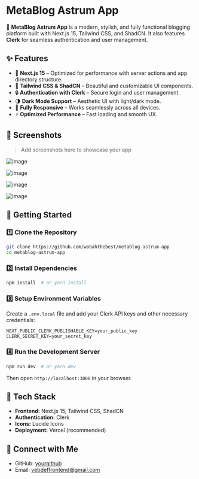 # MetaBlog Astrum App

🚀 **MetaBlog Astrum App** is a modern, stylish, and fully functional blogging platform built with Next.js 15, Tailwind CSS, and ShadCN. It also features **Clerk** for seamless authentication and user management.

## ✨ Features

- 📝 **Next.js 15** – Optimized for performance with server actions and app directory structure.
- 🎨 **Tailwind CSS & ShadCN** – Beautiful and customizable UI components.
- 🔒 **Authentication with Clerk** – Secure login and user management.
- 🌗 **Dark Mode Support** – Aesthetic UI with light/dark mode.
- 📱 **Fully Responsive** – Works seamlessly across all devices.
- ⚡ **Optimized Performance** – Fast loading and smooth UX.

## 📸 Screenshots

> Add screenshots here to showcase your app

![image](https://github.com/user-attachments/assets/9e776cfb-b20e-4766-ad15-cae9246d98e0)

![image](https://github.com/user-attachments/assets/bdc0ffc8-d34f-466b-bfd7-38f0dace8389)

![image](https://github.com/user-attachments/assets/c64657f2-9b11-4b66-9a17-33683dd22e47)

![image](https://github.com/user-attachments/assets/b92c737b-3f44-4464-90aa-4d8b11e2f2fd)




## 🚀 Getting Started

### 1️⃣ Clone the Repository
```bash
git clone https://github.com/wobahthebest/metablog-astrum-app
cd metablog-astrum-app
```

### 2️⃣ Install Dependencies
```bash
npm install  # or yarn install
```

### 3️⃣ Setup Environment Variables
Create a `.env.local` file and add your Clerk API keys and other necessary credentials:
```env
NEXT_PUBLIC_CLERK_PUBLISHABLE_KEY=your_public_key
CLERK_SECRET_KEY=your_secret_key
```

### 4️⃣ Run the Development Server
```bash
npm run dev  # or yarn dev
```
Then open `http://localhost:3000` in your browser.

## 🎨 Tech Stack
- **Frontend:** Next.js 15, Tailwind CSS, ShadCN
- **Authentication:** Clerk
- **Icons:** Lucide Icons
- **Deployment:** Vercel (recommended)



## 💌 Connect with Me
- GitHub: [yourgithub](https://github.com/wobahthebest)
- Email: vebdeffrontend@gmail.com

